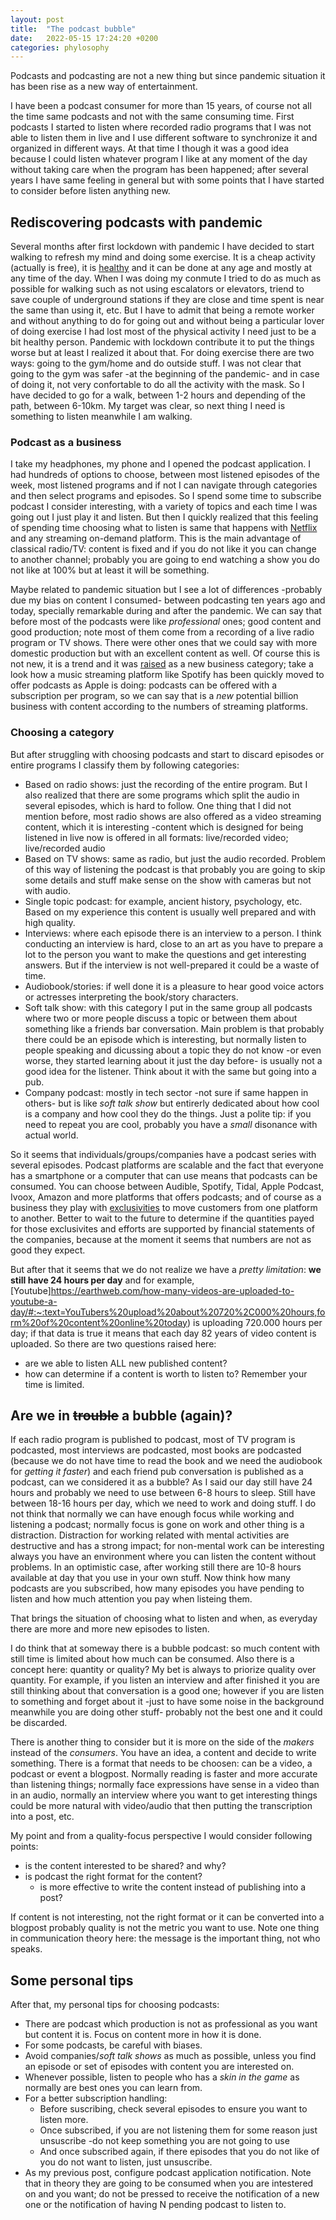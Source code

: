 ```yaml
---
layout: post
title:  "The podcast bubble"
date:   2022-05-15 17:24:20 +0200
categories: phylosophy
---
```


Podcasts and podcasting are not a new thing but since pandemic situation it has been rise as a new way of entertainment.

I have been a podcast consumer for more than 15 years, of course not all the time same podcasts and not with the same consuming time. First podcasts I started to
listen where recorded radio programs that I was not able to listen them in live and I use different software to synchronize it and organized in different ways. At that time
I though it was a good idea because I could listen whatever program I like at any moment of the day without taking care when the program has been happened; after several years
I have same feeling in general but with some points that I have started to consider before listen anything new. 

## Rediscovering podcasts with pandemic

Several months after first lockdown with pandemic I have decided to start walking to refresh my mind and doing some exercise. It is a cheap activity (actually is free), it is
[healthy](https://www.health.harvard.edu/staying-healthy/5-surprising-benefits-of-walking) and it can be done at any age and mostly at any time of the day. When I was doing my conmute 
I tried to do as much as possible for walking such as not using escalators or elevators, triend to save couple of underground stations if they are close and time spent is near the same than
using it, etc.
But I have to admit that being a remote worker and without anything to do for going out and without being a particular lover of doing exercise I had lost most of the physical activity
I need just to be a bit healthy person. Pandemic with lockdown contribute it to put the things worse but at least I realized it about that. For doing exercise there are two ways: going to the gym/home
and do outside stuff. I was not clear that going to the gym was safer -at the beginning of the pandemic- and in case of doing it, not very confortable to do all the activity 
with the mask. So I have decided to go for a walk, between 1-2 hours and depending of the path, between 6-10km. My target was clear, so next thing I need is something to listen meanwhile
I am walking.

### Podcast as a business

I take my headphones, my phone and I opened the podcast application. I had hundreds of options to choose, between most listened episodes of the week, most listened programs and if not I can
navigate through categories and then select programs and episodes. So I spend some time to subscribe podcast I consider interesting, with a variety of topics and each time I was going out I just
play it and listen. But then I quickly realized that this feeling of spending time choosing what to listen is same that happens with [Netflix](https://medium.com/8px-magazine/netflix-and-the-constant-struggle-of-making-choices-dfbd6f240d64) and any streaming on-demand platform. This is the main advantage of classical radio/TV: content is fixed and if you do not like it
you can change to another channel; probably you are going to end watching a show you do not like at 100% but at least it will be something.

Maybe related to pandemic situation but I see a lot of differences -probably due my bias on content I consumed- between podcasting ten years ago and today, specially remarkable during and after the pandemic. 
We can say that before most of the podcasts were like *professional* ones; good content and good production; note most of them come from a recording of a live radio program or TV shows. There were other ones that we could say with more domestic production but with an excellent content as well. Of course this is not new, it is a trend and it was [raised](https://www.forbes.com/sites/forbestechcouncil/2019/12/20/the-podcasting-revolution/) as a new business category; take a look how a music streaming platform like Spotify has been quickly moved to offer podcasts as Apple is doing: podcasts can be offered with a subscription per program, so we can say that is a *new* potential billion business with content according to the numbers of streaming platforms. 

### Choosing a category

But after struggling with choosing podcasts and start to discard episodes or entire programs I classify them by following categories:
- Based on radio shows: just the recording of the entire program. But I also realized that there are some programs which split the audio in several episodes, which is
hard to follow. One thing that I did not mention before, most radio shows are also offered as a video streaming content, which it is interesting -content which is designed
for being listened in live now is offered in all formats: live/recorded video; live/recorded audio
- Based on TV shows: same as radio, but just the audio recorded. Problem of this way of listening the podcast is that probably you are going to skip some details and stuff make sense
on the show with cameras but not with audio.
- Single topic podcast: for example, ancient history, psychology, etc. Based on my experience this content is usually well prepared and with high quality.
- Interviews: where each episode there is an interview to a person. I think conducting an interview is hard, close to an art as you have to prepare a lot to the person you want
to make the questions and get interesting answers. But if the interview is not well-prepared it could be a waste of time.
- Audiobook/stories: if well done it is a pleasure to hear good voice actors or actresses interpreting the book/story characters.
- Soft talk show: with this category I put in the same group all podcasts where two or more people discuss a topic or between them about something like a friends bar conversation.
Main problem is that probably there could be an episode which is interesting, but normally listen to people speaking and dicussing about a topic they do not know -or even worse, they
started learning about it just the day before-  is usually not a good idea for the listener. Think about it with the same but going into a pub.
- Company podcast: mostly in tech sector -not sure if same happen in others- but is like *soft talk show* but entirerly dedicated about how cool is a company and how cool they do the things. Just a polite tip: if you need to repeat you are cool, probably you have a *small* disonance with actual world.

So it seems that individuals/groups/companies have a podcast series with several episodes. Podcast platforms are scalable and the fact that everyone has a smartphone or a computer that can
use means that podcasts can be consumed. You can choose between Audible, Spotify, Tidal, Apple Podcast, Ivoox, Amazon and more platforms that offers podcasts; and of course as a business
they play with [exclusivities](https://www.latimes.com/entertainment-arts/business/story/2021-05-12/spotify-has-exclusive-deal-with-armchair-expert-podcast) to move customers from one platform to another. Better to wait to the future to determine if the quantities payed for those exclusivites and efforts are supported by financial statements of the companies, because at the moment it seems that numbers are not as good they expect.

But after that it seems that we do not realize we have a *pretty limitation*: **we still have 24 hours per day** and for example, [Youtube]https://earthweb.com/how-many-videos-are-uploaded-to-youtube-a-day/#:~:text=YouTubers%20upload%20about%20720%2C000%20hours,form%20of%20content%20online%20today) is uploading 720.000 hours per day; if that data is true it means that each day 82 years of video content is uploaded. So there are two questions raised here:
- are we able to listen ALL new published content?
- how can determine if a content is worth to listen to? Remember your time is limited.

## Are we in ~~trouble~~ a bubble (again)?

If each radio program is published to podcast, most of TV program is podcasted, most interviews are podcasted, most books are podcasted (because we do not have time to read the book and
we need the audiobook for *getting it faster*) and each friend pub conversation is published as a podcast, can we considered it as a bubble? As I said our day still have 24 hours and probably
we need to use between 6-8 hours to sleep. Still have between 18-16 hours per day, which we need to work and doing stuff. I do not think that normally we can have enough focus while
working and listening a podcast; normally focus is gone on work and other thing is a distraction. Distraction for working related with mental activities are destructive and has a strong
impact; for non-mental work can be interesting always you have an environment where you can listen the content without problems. In an optimistic case, after working still there are 10-8 hours available at day that you use in your own stuff. Now think how many podcasts are you subscribed, how many episodes you have pending to listen and how much attention you pay when listeing them.

That brings the situation of choosing what to listen and when, as everyday there are more and more new episodes to listen. 

I do think that at someway there is a bubble podcast: so much content with still time is limited about how much can be consumed. Also there is a concept here: quantity or quality? My bet
is always to priorize quality over quantity. For example, if you listen an interview and after finished it you are still thinking about that conversation is a good one; however if you are listen
to something and forget about it -just to have some noise in the background meanwhile you are doing other stuff- probably not the best one and it could be discarded.

There is another thing to consider but it is more on the side of the *makers* instead of the *consumers*. You have an idea, a content and decide to write something. There is a format that
needs to be choosen: can be a video, a podcast or event a blogpost. Normally reading is faster and more accurate than listening things; normally face expressions have sense in a video than 
in an audio, normally an interview where you want to get interesting things could be more natural with video/audio that then putting the transcription into a post, etc. 

My point and from a quality-focus perspective I would consider following points:
- is the content interested to be shared? and why?
- is podcast the right format for the content?
  - is more effective to write the content instead of publishing into a post?

If content is not interesting, not the right format or it can be converted into a blogpost probably quality is not the metric you want to use. 
Note one thing in communication theory here: the message is the important thing, not who speaks.

## Some personal tips

After that, my personal tips for choosing podcasts:
- There are podcast which production is not as professional as you want but content it is. Focus on content more in how it is done.
- For some podcasts, be careful with biases.
- Avoid companies/*soft talk shows* as much as possible, unless you find an episode or set of episodes with content you are interested on. 
- Whenever possible, listen to people who has a *skin in the game* as normally are best ones you can learn from.
- For a better subscription handling: 
  - Before suscribing, check several episodes to ensure you want to listen more.
  - Once subscribed, if you are not listening them for some reason just unsuscribe -do not keep something you are not going to use
  - And once subscribed again, if there episodes that you do not like of you do not want to listen, just unsuscribe.
- As my previous post, configure podcast application notification. Note that in theory they are going to be consumed when you are intestered on and you want; do not be pressed to
receive the notification of a new one or the notification of having N pending podcast to listen to.